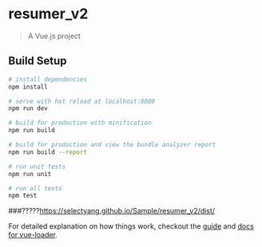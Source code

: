 # resumer_v2

> A Vue.js project

## Build Setup

``` bash
# install dependencies
npm install

# serve with hot reload at localhost:8080
npm run dev

# build for production with minification
npm run build

# build for production and view the bundle analyzer report
npm run build --report

# run unit tests
npm run unit

# run all tests
npm test
```
###?????https://selectyang.github.io/Sample/resumer_v2/dist/


For detailed explanation on how things work, checkout the [guide](http://vuejs-templates.github.io/webpack/) and [docs for vue-loader](http://vuejs.github.io/vue-loader).
